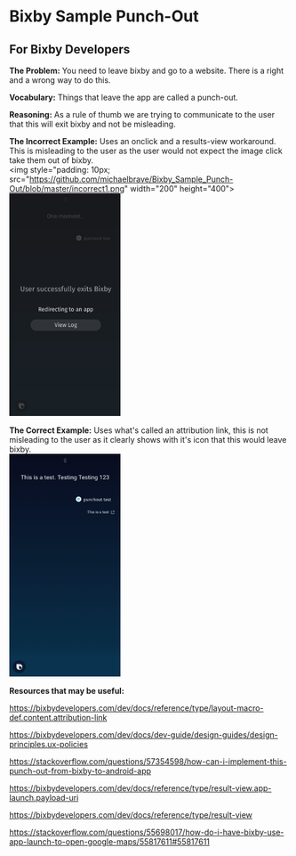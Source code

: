 # Bixby Sample Punch-Out

## For Bixby Developers  

**The Problem:** You need to leave bixby and go to a website. There is a right and a wrong way to do this.  

**Vocabulary:** Things that leave the app are called a punch-out.  

**Reasoning:** As a rule of thumb we are trying to communicate to the user that this will exit bixby and not be misleading.  

**The Incorrect Example:** Uses an onclick and a results-view workaround. This is misleading to the user as the user would not expect the image click take them out of bixby.    
<img style="padding: 10px; src="https://github.com/michaelbrave/Bixby_Sample_Punch-Out/blob/master/incorrect1.png" width="200" height="400">
<img src="https://github.com/michaelbrave/Bixby_Sample_Punch-Out/blob/master/incorrect2.png" width="200" height="400">

**The Correct Example:** Uses what's called an attribution link, this is not misleading to the user as it clearly shows with it's icon that this would leave bixby.  
<img src="https://github.com/michaelbrave/Bixby_Sample_Punch-Out/blob/master/correct.png" width="200" height="400"> 

**Resources that may be useful:**  

https://bixbydevelopers.com/dev/docs/reference/type/layout-macro-def.content.attribution-link  

https://bixbydevelopers.com/dev/docs/dev-guide/design-guides/design-principles.ux-policies  

https://stackoverflow.com/questions/57354598/how-can-i-implement-this-punch-out-from-bixby-to-android-app  

https://bixbydevelopers.com/dev/docs/reference/type/result-view.app-launch.payload-uri  

https://bixbydevelopers.com/dev/docs/reference/type/result-view  

https://stackoverflow.com/questions/55698017/how-do-i-have-bixby-use-app-launch-to-open-google-maps/55817611#55817611  
